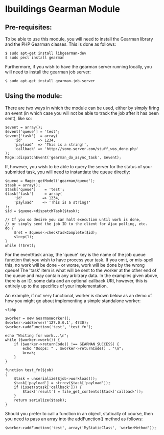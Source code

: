 Ibuildings Gearman Module
=========================

Pre-requisites:
---------------
To be able to use this module, you will need to install the Gearman library and the PHP Gearman classes.  This is done as follows:

    $ sudo apt-get install libgearman-dev
    $ sudo pecl install gearman

Furthermore, if you wish to have the gearman server running locally, you will need to install the gearman job server:

    $ sudo apt-get install gearman-job-server

Using the module:
-----------------
There are two ways in which the module can be used, either by simply firing an event (in which case you will not be able to track the job after it has been sent), like so:

    $event = array();
    $event['queue'] = 'test';
    $event['task']  = array(
        'id'       => 1234,
        'payload'  => 'This is a string!',
        'callback' => 'http://some.server.com/stuff_was_done.php'
    );
    Mage::dispatchEvent('gearman_do_async_task', $event);

If, however, you wish to be able to query the server for the status of your submitted task, you will need to instantiate the queue directly:

    $queue = Mage::getModel('gearman/queue');
    $task = array();
    $task['queue']    = 'test';
    $task['task']     = array(
        'id'         => 1234,
        'payload'    => 'This is a string!'
    );
    $id = $queue->dispatchTask($task);
    
    // If you so desire you can halt execution until work is done,
    // or simply send the job ID to the client for Ajax polling, etc.
    do {
        $ret = $queue->checkTaskComplete($id);
        sleep(1);
    }
    while (!$ret);

For the event/task array, the 'queue' key is the name of the job queue function that you wish to have process your task.  If you omit, or mis-spell this, no work will be done - or worse, work will be done by the wrong queue!  The 'task' item is what will be sent to the worker at the other end of the queue and may contain any arbitrary data.  In the  examples given above, there is an ID, some data and an optional callback URI, however, this is entirely up to the specifics of your implementation.

An example, if not very functional, worker is shown below as an demo of how you might go about implementing a simple standalone worker:

    <?php

    $worker = new GearmanWorker();
    $worker->addServer('127.0.0.1', 4730);
    $worker->addFunction('test', 'test_fn');

    echo "Waiting for work...\n";
    while ($worker->work()) {
        if ($worker->returnCode() !== GEARMAN_SUCCESS) {
            echo "Ooops: " . $worker->returnCode() . "\n";
            break;
        }
    }

    function test_fn($job)
    {
        $task = unserialize($job->workload());
        $task['payload'] = strrev($task['payload']);
        if (isset($task['callback'])) {
            $task['result'] = file_get_contents($task['callback']);
        }
        return serialize($task);
    }

Should you prefer to call a function in an object, statically of course, then you need to pass an array into the addFunction() method as follows:

    $worker->addFunction('test', array('MyStaticClass', 'workerMethod'));